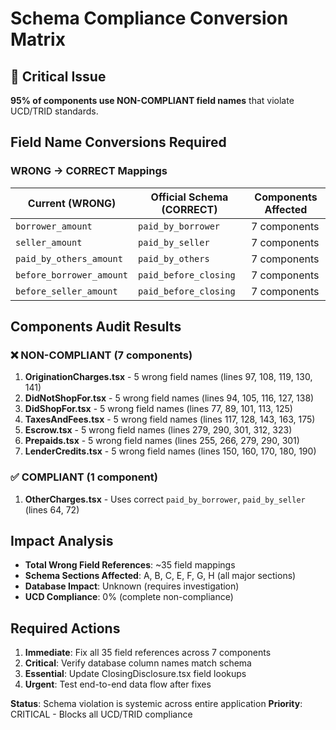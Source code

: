 # Schema Compliance Conversion Matrix

## 🚨 Critical Issue
**95% of components use NON-COMPLIANT field names** that violate UCD/TRID standards.

## Field Name Conversions Required

### **WRONG → CORRECT Mappings**
| Current (WRONG) | Official Schema (CORRECT) | Components Affected |
|-----------------|---------------------------|-------------------|
| `borrower_amount` | `paid_by_borrower` | 7 components |
| `seller_amount` | `paid_by_seller` | 7 components |
| `paid_by_others_amount` | `paid_by_others` | 7 components |
| `before_borrower_amount` | `paid_before_closing` | 7 components |
| `before_seller_amount` | `paid_before_closing` | 7 components |

## Components Audit Results

### ❌ **NON-COMPLIANT (7 components)**
1. **OriginationCharges.tsx** - 5 wrong field names (lines 97, 108, 119, 130, 141)
2. **DidNotShopFor.tsx** - 5 wrong field names (lines 94, 105, 116, 127, 138)
3. **DidShopFor.tsx** - 5 wrong field names (lines 77, 89, 101, 113, 125)
4. **TaxesAndFees.tsx** - 5 wrong field names (lines 117, 128, 143, 163, 175)
5. **Escrow.tsx** - 5 wrong field names (lines 279, 290, 301, 312, 323)
6. **Prepaids.tsx** - 5 wrong field names (lines 255, 266, 279, 290, 301)
7. **LenderCredits.tsx** - 5 wrong field names (lines 150, 160, 170, 180, 190)

### ✅ **COMPLIANT (1 component)**
1. **OtherCharges.tsx** - Uses correct `paid_by_borrower`, `paid_by_seller` (lines 64, 72)

## Impact Analysis
- **Total Wrong Field References**: ~35 field mappings  
- **Schema Sections Affected**: A, B, C, E, F, G, H (all major sections)
- **Database Impact**: Unknown (requires investigation)
- **UCD Compliance**: 0% (complete non-compliance)

## Required Actions
1. **Immediate**: Fix all 35 field references across 7 components
2. **Critical**: Verify database column names match schema  
3. **Essential**: Update ClosingDisclosure.tsx field lookups
4. **Urgent**: Test end-to-end data flow after fixes

**Status**: Schema violation is systemic across entire application
**Priority**: CRITICAL - Blocks all UCD/TRID compliance